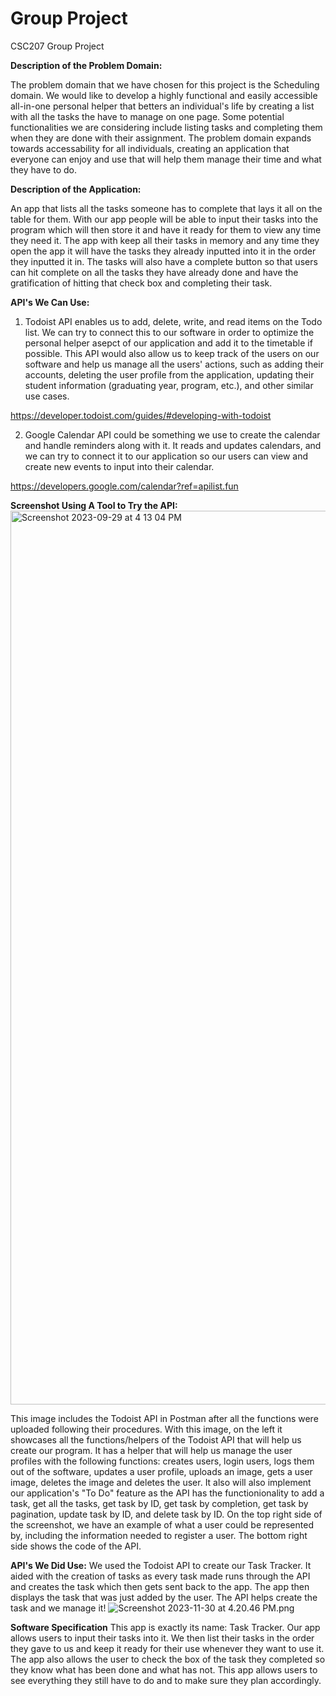 # Group Project
CSC207 Group Project

**Description of the Problem Domain:**

The problem domain that we have chosen for this project is the Scheduling domain. We would like to develop a highly functional and easily accessible all-in-one personal helper that betters an individual's life by creating a list with all the tasks the have to manage on one page. Some potential functionalities we are considering include listing tasks and completing them when they are done with their assignment. The problem domain expands towards accessability for all individuals, creating an application that everyone can enjoy and use that will help them manage their time and what they have to do. 


**Description of the Application:**

An app that lists all the tasks someone has to complete that lays it all on the table for them. With our app people will be able to input their tasks into the program which will then store it and have it ready for them to view any time they need it. The app with keep all their tasks in memory and any time they open the app it will have the tasks they already inputted into it in the order they inputted it in. The tasks will also have a complete button so that users can hit complete on all the tasks they have already done and have the gratification of hitting that check box and completing their task. 

**API's We Can Use:**

1. Todoist API enables us to add, delete, write, and read items on the Todo list. We can try to connect this to our software in order to optimize the personal helper asepct of our application and add it to the timetable if possible. This API would also allow us to keep track of the users on our software and help us manage all the users' actions, such as adding their accounts, deleting the user profile from the application, updating their student information (graduating year, program, etc.), and other similar use cases. 

https://developer.todoist.com/guides/#developing-with-todoist


2. Google Calendar API could be something we use to create the calendar and handle reminders along with it. It reads and updates calendars, and we can try to connect it to our application so our users can view and create new events to input into their calendar. 

https://developers.google.com/calendar?ref=apilist.fun


**Screenshot Using A Tool to Try the API:**
<img width="1430" alt="Screenshot 2023-09-29 at 4 13 04 PM" src="https://github.com/grace-shang/week3-project/assets/128920671/c1d5b70b-2add-49a0-a5c5-ee5a10e8923c">

This image includes the Todoist API in Postman after all the functions were uploaded following their procedures. With this image, on the left it showcases all the functions/helpers of the Todoist API that will help us create our program. It has a helper that will help us manage the user profiles with the following functions: creates users, login users, logs them out of the software, updates a user profile, uploads an image, gets a user image, deletes the image and deletes the user. It also will also implement our application's "To Do" feature as the API has the functionionality to add a task, get all the tasks, get task by ID, get task by completion, get task by pagination, update task by ID, and delete task by ID. On the top right side of the screenshot, we have an example of what a user could be represented by, including the information needed to register a user. The bottom right side shows the code of the API.

**API's We Did Use:**
We used the Todoist API to create our Task Tracker. It aided with the creation of tasks as every task made runs through the API and creates the task which then gets sent back to the app. The app then displays the task that was just added by the user. The API helps create the task and we manage it! 
![Screenshot 2023-11-30 at 4.20.46 PM.png](..%2F..%2F..%2F..%2FScreenshot%202023-11-30%20at%204.20.46%20PM.png)


**Software Specification**
This app is exactly its name: Task Tracker. Our app allows users to input their tasks into it. We then list their tasks in the order they gave to us and keep it ready for their use whenever they want to use it. The app also allows the user to check the box of the task they completed so they know what has been done and what has not. This app allows users to see everything they still have to do and to make sure they plan accordingly. 

